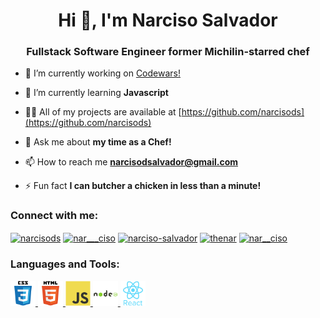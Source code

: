 <h1 align="center">Hi 👋, I'm Narciso Salvador</h1>
<h3 align="center">Fullstack Software Engineer former Michilin-starred chef</h3>

- 🔭 I’m currently working on [Codewars!](https://github.com/narcisods/CodeWars)

- 🌱 I’m currently learning **Javascript**

- 👨‍💻 All of my projects are available at [https://github.com/narcisods](https://github.com/narcisods)

- 💬 Ask me about **my time as a Chef!**

- 📫 How to reach me **narcisodsalvador@gmail.com**

- ⚡ Fun fact **I can butcher a chicken in less than a minute!**

<h3 align="left">Connect with me:</h3>
<p align="left">
<a href="https://codepen.io/narcisods" target="blank"><img align="center" src="https://raw.githubusercontent.com/rahuldkjain/github-profile-readme-generator/master/src/images/icons/Social/codepen.svg" alt="narcisods" height="30" width="40" /></a>
<a href="https://twitter.com/nar__ciso" target="blank"><img align="center" src="https://raw.githubusercontent.com/rahuldkjain/github-profile-readme-generator/master/src/images/icons/Social/twitter.svg" alt="nar___ciso" height="30" width="40" /></a>
<a href="https://linkedin.com/in/narciso-salvador" target="blank"><img align="center" src="https://raw.githubusercontent.com/rahuldkjain/github-profile-readme-generator/master/src/images/icons/Social/linked-in-alt.svg" alt="narciso-salvador" height="30" width="40" /></a>
<a href="https://fb.com/thenar" target="blank"><img align="center" src="https://raw.githubusercontent.com/rahuldkjain/github-profile-readme-generator/master/src/images/icons/Social/facebook.svg" alt="thenar" height="30" width="40" /></a>
<a href="https://instagram.com/nar__ciso" target="blank"><img align="center" src="https://raw.githubusercontent.com/rahuldkjain/github-profile-readme-generator/master/src/images/icons/Social/instagram.svg" alt="nar__ciso" height="30" width="40" /></a>
</p>

<h3 align="left">Languages and Tools:</h3>
<p align="left"> <a href="https://www.w3schools.com/css/" target="_blank" rel="noreferrer"> <img src="https://raw.githubusercontent.com/devicons/devicon/master/icons/css3/css3-original-wordmark.svg" alt="css3" width="40" height="40"/> </a> <a href="https://www.w3.org/html/" target="_blank" rel="noreferrer"> <img src="https://raw.githubusercontent.com/devicons/devicon/master/icons/html5/html5-original-wordmark.svg" alt="html5" width="40" height="40"/> </a> <a href="https://developer.mozilla.org/en-US/docs/Web/JavaScript" target="_blank" rel="noreferrer"> <img src="https://raw.githubusercontent.com/devicons/devicon/master/icons/javascript/javascript-original.svg" alt="javascript" width="40" height="40"/> </a> <a href="https://nodejs.org" target="_blank" rel="noreferrer"> <img src="https://raw.githubusercontent.com/devicons/devicon/master/icons/nodejs/nodejs-original-wordmark.svg" alt="nodejs" width="40" height="40"/> </a> <a href="https://reactjs.org/" target="_blank" rel="noreferrer"> <img src="https://raw.githubusercontent.com/devicons/devicon/master/icons/react/react-original-wordmark.svg" alt="react" width="40" height="40"/> </a> </p>

